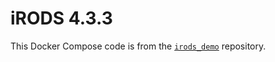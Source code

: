 # iRODS 4.3.3

This Docker Compose code is from the [`irods_demo`](https://github.com/irods/irods_demo) repository.